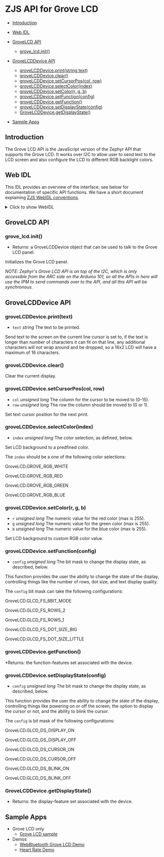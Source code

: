 ZJS API for Grove LCD
=====================

* [Introduction](#introduction)
* [Web IDL](#web-idl)
* [GroveLCD API](#grovelcd-api)
  * [grove_lcd.init()](#grove_lcdinit)
* [GroveLCDDevice API](#grovelcddevice-api)
  * [groveLCDDevice.print(string text)](#grovelcddeviceprinttext)
  * [groveLCDDevice.clear()](#grovelcddeviceclear)
  * [groveLCDDevice.setCursorPos(col, row)](#grovelcddevicesetcursorposcol-row)
  * [groveLCDDevice.selectColor(index)](#grovelcddeviceselectcolorindex)
  * [groveLCDDevice.setColor(r, g, b)](#grovelcddevicesetcolorr-g-b)
  * [groveLCDDevice.setFunction(config)](#grovelcddevicesetfunctionconfig)
  * [groveLCDDevice.getFunction()](#grovelcddevicegetfunction)
  * [groveLCDDevice.setDisplayState(config)](#grovelcddevicesetdisplaystateconfig)
  * [GroveLCDDevice.getDisplayState()](#grovelcddevicegetdisplaystate)

* [Sample Apps](#sample-apps)

Introduction
------------
The Grove LCD API is the JavaScript version of the Zephyr API that supports the
Grove LCD.  It works over I2C to allow user to send text to the LCD screen
and also configure the LCD to different RGB backlight colors.

Web IDL
-------
This IDL provides an overview of the interface; see below for
documentation of specific API functions.  We have a short document
explaining [ZJS WebIDL conventions](Notes_on_WebIDL.md).

<details>
<summary>Click to show WebIDL</summary>
<pre>// require returns a GroveLCD object
// var grove_lcd = require('grove_lcd');
[ReturnFromRequire]
interface GroveLCD {
    GroveLCDDevice init();
    attribute unsigned long GLCD_FS_8BIT_MODE;
    attribute unsigned long GLCD_FS_ROWS_2;
    attribute unsigned long GLCD_FS_ROWS_1;
    attribute unsigned long GLCD_FS_DOT_SIZE_BIG;
    attribute unsigned long GLCD_FS_DOT_SIZE_LITTLE;<p>
    attribute unsigned long GLCD_DS_DISPLAY_ON;
    attribute unsigned long GLCD_DS_DISPLAY_OFF;
    attribute unsigned long GLCD_DS_CURSOR_ON;
    attribute unsigned long GLCD_DS_CURSOR_OFF;
    attribute unsigned long GLCD_DS_BLINK_ON;
    attribute unsigned long GLCD_DS_BLINK_OFF;<p>    attribute unsigned long GLCD_IS_SHIFT_INCREMENT;
    attribute unsigned long GLCD_IS_SHIFT_DECREMENT;
    attribute unsigned long GLCD_IS_ENTRY_LEFT;
    attribute unsigned long GLCD_IS_ENTRY_RIGHT; <p>    attribute unsigned long GROVE_RGB_WHITE;
    attribute unsigned long GROVE_RGB_RED;
    attribute unsigned long GROVE_RGB_GREEN;
    attribute unsigned long GROVE_RGB_BLUE;
};<p>interface GroveLCDDevice {
    void print(string text);
    void clear();
    void setCursorPos(unsigned long col, unsigned long row);
    void selectColor(unsigned long index);
    void setColor(unsigned long r, unsigned long g, unsigned long b);
    void setFunction(unsigned long config);
    unsigned long getFunction();
    void setDisplayState(unsigned long config);
    unsigned long getDisplayState();
};</pre>
</details>

GroveLCD API
------------
### grove_lcd.init()
* Returns: a GroveLCDDevice object that can be used to
talk to the Grove LCD panel.

Initializes the Grove LCD panel.

*NOTE: Zephyr's Grove LCD API is on top of the I2C, which is only accessible
from the ARC side on the Arduino 101, so all the APIs in here will use the
IPM to send commands over to the API, and all this API will be synchronous.*

GroveLCDDevice API
------------------
### groveLCDDevice.print(text)
* `text` *string* The text to be printed.

Send text to the screen on the current line cursor is set to,
if the text is longer than number of characters it can fit on that line,
any additional characters will not wrap around and be dropped,
so a 16x2 LCD will have a maximum of 16 characters.

### groveLCDDevice.clear()

Clear the current display.

### groveLCDDevice.setCursorPos(col, row)
* `col` *unsigned long* The column for the cursor to be moved to (0-15).
* `row` *unsigned long* The row the column should be moved to (0 or 1).

Set text cursor position for the next print.

### groveLCDDevice.selectColor(index)
* `index` *unsigned long* The color selection, as defined, below.

Set LCD background to a predfined color.

The `index` should be a one of the following color selections:

GroveLCD.GROVE_RGB_WHITE

GroveLCD.GROVE_RGB_RED

GroveLCD.GROVE_RGB_GREEN

GroveLCD.GROVE_RGB_BLUE

### groveLCDDevice.setColor(r, g, b)
* `r` *unsigned long* The numeric value for the red color (max is 255).
* `g` *unsigned long* The numeric value for the green color (max is 255).
* `b` *unsigned long* The numeric value for the blue color (max is 255).

Set LCD background to custom RGB color value.

### groveLCDDevice.setFunction(config)
* `config` *unsigned long* The bit mask to change the display state, as described, below.

This function provides the user the ability to change the state
of the display, controlling things like the number of rows,
dot size, and text display quality.

The `config` bit mask can take the following configurations:

GroveLCD.GLCD_FS_8BIT_MODE

GroveLCD.GLCD_FS_ROWS_2

GroveLCD.GLCD_FS_ROWS_1

GroveLCD.GLCD_FS_DOT_SIZE_BIG

GroveLCD.GLCD_FS_DOT_SIZE_LITTLE

### groveLCDDevice.getFunction()
*Returns: the function-features set associated with the device.

### groveLCDDevice.setDisplayState(config)
* `config` *unsigned long* The bit mask to change the display state, as described, below.

This function provides the user the ability to change the state
of the display, controlling things like powering on or off
the screen, the option to display the cursor or not, and the ability to
blink the cursor.

The `config` is bit mask of the following configurations:

GroveLCD.GLCD_DS_DISPLAY_ON

GroveLCD.GLCD_DS_DISPLAY_OFF

GroveLCD.GLCD_DS_CURSOR_ON

GroveLCD.GLCD_DS_CURSOR_OFF

GroveLCD.GLCD_DS_BLINK_ON

GroveLCD.GLCD_DS_BLINK_OFF

### GroveLCDDevice.getDisplayState()
* Returns: the display-feature set associated with the device.

Sample Apps
-----------
* Grove LCD only
  * [Grove LCD sample](../samples/GroveLCD.js)
* Demos
  * [WebBluetooth Grove LCD Demo](../samples/WebBluetoothGroveLcdDemo.js)
  * [Heart Rate Demo](../samples/HeartRateDemo.js)
